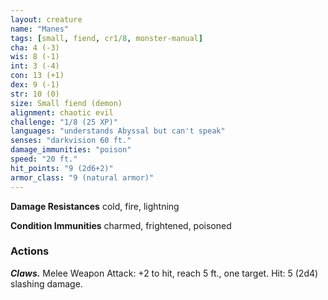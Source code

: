 ```yaml
---
layout: creature
name: "Manes"
tags: [small, fiend, cr1/8, monster-manual]
cha: 4 (-3)
wis: 8 (-1)
int: 3 (-4)
con: 13 (+1)
dex: 9 (-1)
str: 10 (0)
size: Small fiend (demon)
alignment: chaotic evil
challenge: "1/8 (25 XP)"
languages: "understands Abyssal but can't speak"
senses: "darkvision 60 ft."
damage_immunities: "poison"
speed: "20 ft."
hit_points: "9 (2d6+2)"
armor_class: "9 (natural armor)"
---
```


**Damage Resistances** cold, fire, lightning

**Condition Immunities** charmed, frightened, poisoned

### Actions

***Claws.*** Melee Weapon Attack: +2 to hit, reach 5 ft., one target. Hit: 5 (2d4) slashing damage.